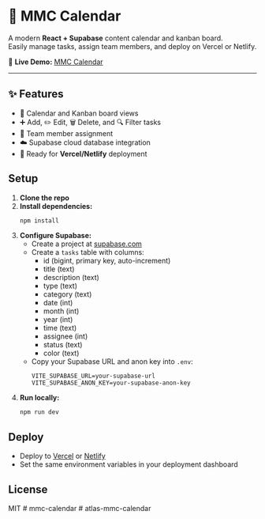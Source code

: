# 📅 MMC Calendar

A modern **React + Supabase** content calendar and kanban board.  
Easily manage tasks, assign team members, and deploy on Vercel or Netlify.

🔗 **Live Demo:** [MMC Calendar](https://ghislaingirard.github.io/mmc-calendar/)

---

## ✨ Features
- 📆 Calendar and Kanban board views  
- ➕ Add, ✏️ Edit, 🗑️ Delete, and 🔍 Filter tasks  
- 👥 Team member assignment  
- ☁️ Supabase cloud database integration  
- 🚀 Ready for **Vercel/Netlify** deployment  

## Setup

1. **Clone the repo**
2. **Install dependencies:**
   ```bash
   npm install
   ```
3. **Configure Supabase:**
   - Create a project at [supabase.com](https://supabase.com/)
   - Create a `tasks` table with columns:
     - id (bigint, primary key, auto-increment)
     - title (text)
     - description (text)
     - type (text)
     - category (text)
     - date (int)
     - month (int)
     - year (int)
     - time (text)
     - assignee (int)
     - status (text)
     - color (text)
   - Copy your Supabase URL and anon key into `.env`:
     ```env
     VITE_SUPABASE_URL=your-supabase-url
     VITE_SUPABASE_ANON_KEY=your-supabase-anon-key
     ```
4. **Run locally:**
   ```bash
   npm run dev
   ```

## Deploy

- Deploy to [Vercel](https://vercel.com/) or [Netlify](https://netlify.com/)
- Set the same environment variables in your deployment dashboard

## License
MIT #   m m c - c a l e n d a r 
 
 #   a t l a s - m m c - c a l e n d a r 
 
 
